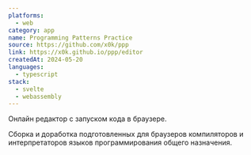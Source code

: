 ```yaml
---
platforms:
  - web
category: app
name: Programming Patterns Practice
source: https://github.com/x0k/ppp
link: https://x0k.github.io/ppp/editor
createdAt: 2024-05-20
languages:
  - typescript
stack:
  - svelte
  - webassembly
---
```


Онлайн редактор с запуском кода в браузере.

Сборка и доработка подготовленных для браузеров компиляторов и интерпретаторов
языков программирования общего назначения.
